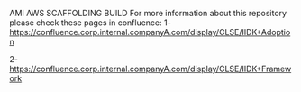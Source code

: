 AMI AWS SCAFFOLDING BUILD
For more information about this repository please check these pages in confluence:
1- https://confluence.corp.internal.companyA.com/display/CLSE/IIDK+Adoption

2- https://confluence.corp.internal.companyA.com/display/CLSE/IIDK+Framework
